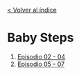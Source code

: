 [< Volver al índice](/docs/README.md)

# Baby Steps

1. [Episodio 02 - 04 ](./babySteps/episode02-04.md)
2. [Episodio 05 - 07 ](./babySteps//episode05-07.md)